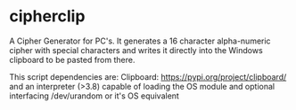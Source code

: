 # cipherclip
A Cipher Generator for PC's. It generates a 16 character alpha-numeric cipher with special characters and writes it directly into the Windows clipboard to be pasted from there.

This script dependencies are:
Clipboard: https://pypi.org/project/clipboard/ and an interpreter (>3.8) capable of loading the OS module and optional interfacing /dev/urandom or it's OS equivalent
